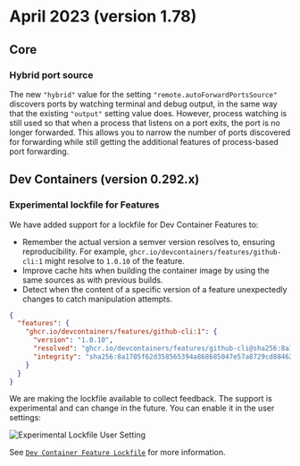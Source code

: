 # April 2023 (version 1.78)

## Core

### Hybrid port source

The new `"hybrid"` value for the setting `"remote.autoForwardPortsSource"` discovers ports by watching terminal and debug output, in the same way that the existing `"output"` setting value does. However, process watching is still used so that when a process that listens on a port exits, the port is no longer forwarded. This allows you to narrow the number of ports discovered for forwarding while still getting the additional features of process-based port forwarding.

## Dev Containers (version 0.292.x)

### Experimental lockfile for Features

We have added support for a lockfile for Dev Container Features to:

* Remember the actual version a semver version resolves to, ensuring reproducibility. For example, `ghcr.io/devcontainers/features/github-cli:1` might resolve to `1.0.10` of the feature.
* Improve cache hits when building the container image by using the same sources as with previous builds.
* Detect when the content of a specific version of a feature unexpectedly changes to catch manipulation attempts.

```json
{
  "features": {
    "ghcr.io/devcontainers/features/github-cli:1": {
      "version": "1.0.10",
      "resolved": "ghcr.io/devcontainers/features/github-cli@sha256:8a1705f62d358565394a868685047e57a8729cd88462a665967bea79a550b7c7",
      "integrity": "sha256:8a1705f62d358565394a868685047e57a8729cd88462a665967bea79a550b7c7"
    }
  }
}
```

We are making the lockfile available to collect feedback. The support is experimental and can change in the future. You can enable it in the user settings:

![`Experimental Lockfile User Setting`](images/1_78/devcontainers-lockfile.png)

See [`Dev Container Feature Lockfile`](https://github.com/devcontainers/spec/blob/main/proposals/devcontainer-lockfile.md) for more information.
